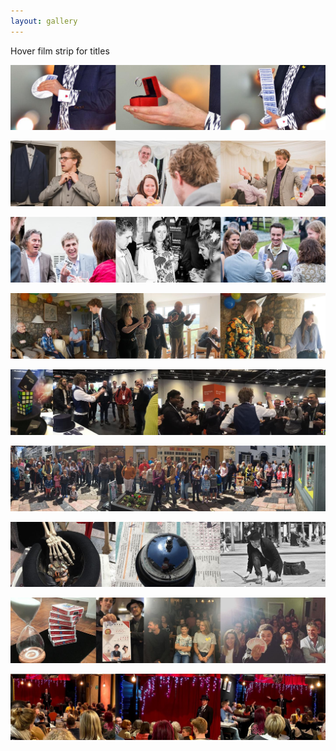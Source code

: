 ```yaml
---
layout: gallery
---
```

Hover film strip for titles

![Kristien Harris Promo Photo Shoot](/images/2018-royal-william-yard-photo-shoot.jpg "Photo Shoot")

![People reacting to Kristien Harris performing magic at a wedding](/images/2017-adam-and-nikki-scott-wedding.jpg "Wedding magic in Wales")

![Wedding magic at eggbeer farm](/images/2016-tom-and-janine-wedding-eggbeer-farm-exeter.jpg "Wedding magic at Eggbeer Farm Exeter")

![A private birthday party magician for someones 90th birthday party](/images/2018-private-90th-birthday-party-magic-bodmin.jpg "90th Birthday party magician for the whole family at home in Cornwall")

![Kristien Harris magician stood with a crowd of people around Grey Matter Ltd trade stand](/images/2020-microsoft-ignite-trade-show-magic-entertainment-for-attendees-to-greymatter-stand.jpg "Trade show entertainement at Microsoft Ignite")

![A crowd gathered to watch Kristien Harris performing his street magic show](/images/2018-Plymouth-Barbican-Pirate-Day-Magician-Kristien-Harris-Street-Show-The-House-that-Jack-Built-Top-Secret-Magic-Pitch.jpg "Street performing at Pirate Day in Plymouth outside the magic shop (Top Secret Magic) in the House that Jack Built")

![Pirate day props and photos](/images/2017-street-performing-pirate-day.jpg "Plymouth Pirate Day street magician outside The House That Jack Built and the Magic Shop")

![Endinburgh Fringe Show with Wilf Keys and Kristien Harris. Title 52 minutes and 2 jokers. A show with 52 cards and an audience oh and two jokers](/images/2017-edinburgh-fringe-52-minutes-and-2-jokers-show.jpg "Edinburgh Fringe double act show 52 Minutes and Two Jokers")

![Kristien Harris hosting and performing magic at Wedensday Night Magic in front of an audience on a small stage at the BBar](/images/2018-bbar-magic-show-in-barbican-theatre-wednesday-night-magic.jpg "Wednesday Night Magic at the BBar. The only regular magic show in Plymouth")